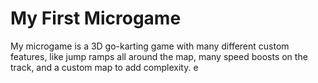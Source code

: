 # My First Microgame
My microgame is a 3D go-karting game with many different custom features, like jump ramps all around the map, many speed boosts on the track, and a custom map to add complexity.
e
